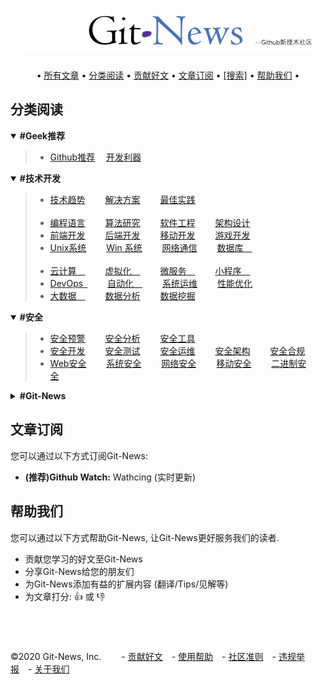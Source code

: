 <h1 align="center">
  	<a href="https://git-news.github.io"><img src="./.git-news/logo.png" alt="Git-News" width="480"></a>
</h1>
<div align="center">
		•
  		<a href="https://github.com/Git-News-Official/git-news.github.io/issues">所有文章</a> •
  		<a href="#分类阅读">分类阅读</a> •
		<a href="https://github.com/Git-News-Official/git-news.github.io/issues/new/choose">贡献好文</a> •
		<a href="#文章订阅">文章订阅</a> •
  		<a href="https://github.com/Git-News-Official/git-news.github.io/issues">[搜索]</a> •
		<a href="#帮助我们">帮助我们</a>
		•
</div>


## 分类阅读

<details open>
	<summary><strong> #Geek推荐 </strong></summary>
	<blockquote>
	<ul>
	<li>
		<a href="https://github.com/Git-News-Official/git-news.github.io/labels/Github%E6%8E%A8%E8%8D%90" target="_blank">Github推荐</a>&emsp;
		<a href="https://github.com/Git-News-Official/git-news.github.io/labels/%E5%BC%80%E5%8F%91%E5%88%A9%E5%99%A8" target="_blank">开发利器</a>&emsp;&emsp;
	</li>
	</ul>
	</blockquote>
</details>


<details open>
	<summary><strong> #技术开发 </strong></summary>
	<blockquote>
	<ul>
		<li>
			<a href="https://github.com/Git-News-Official/git-news.github.io/labels/%E6%8A%80%E6%9C%AF%E8%B6%8B%E5%8A%BF" target="_blank">技术趋势</a>&emsp;&emsp;
			<a href="https://github.com/Git-News-Official/git-news.github.io/labels/%E8%A7%A3%E5%86%B3%E6%96%B9%E6%A1%88" target="_blank">解决方案</a>&emsp;&emsp;
			<a href="https://github.com/Git-News-Official/git-news.github.io/labels/%E6%9C%80%E4%BD%B3%E5%AE%9E%E8%B7%B5" target="_blank">最佳实践</a>&emsp;&emsp;
		</li>
		<br/>
		<li>
			<a href="https://github.com/Git-News-Official/git-news.github.io/labels/%E7%BC%96%E7%A8%8B%E8%AF%AD%E8%A8%80" target="_blank">编程语言</a>&emsp;&emsp;
			<a href="https://github.com/Git-News-Official/git-news.github.io/labels/%E7%AE%97%E6%B3%95" target="_blank">算法研究</a>&emsp;&emsp;
			<a href="https://github.com/Git-News-Official/git-news.github.io/labels/%E8%BD%AF%E4%BB%B6%E5%B7%A5%E7%A8%8B" target="_blank">软件工程</a>&emsp;&emsp;
			<a href="https://github.com/Git-News-Official/git-news.github.io/labels/%E6%9E%B6%E6%9E%84" target="_blank">架构设计</a>&emsp;&emsp;
		</li>
		<li>
			<a href="https://github.com/Git-News-Official/git-news.github.io/labels/%E5%89%8D%E7%AB%AF%E5%BC%80%E5%8F%91" target="_blank">前端开发</a>&emsp;&emsp;
			<a href="https://github.com/Git-News-Official/git-news.github.io/labels/%E5%90%8E%E7%AB%AF%E5%BC%80%E5%8F%91" target="_blank">后端开发</a>&emsp;&emsp;
			<a href="https://github.com/Git-News-Official/git-news.github.io/labels/%E7%A7%BB%E5%8A%A8%E5%BC%80%E5%8F%91" target="_blank">移动开发</a>&emsp;&emsp;
			<a href="https://github.com/Git-News-Official/git-news.github.io/labels/%E6%B8%B8%E6%88%8F%E5%BC%80%E5%8F%91" target="_blank">游戏开发</a>&emsp;&emsp;
		</li>
		<li>
			<a href="https://github.com/Git-News-Official/git-news.github.io/labels/Unix%E7%B3%BB%E7%BB%9F" target="_blank">Unix系统</a>&emsp;&emsp;
			<a href="https://github.com/Git-News-Official/git-news.github.io/labels/Win%E7%B3%BB%E7%BB%9F" target="_blank">Win 系统</a>&emsp;&emsp;
			<a href="https://github.com/Git-News-Official/git-news.github.io/labels/%E7%BD%91%E7%BB%9C%E9%80%9A%E4%BF%A1" target="_blank">网络通信</a>&emsp;&emsp;
			<a href="https://github.com/Git-News-Official/git-news.github.io/labels/%E6%95%B0%E6%8D%AE%E5%BA%93" target="_blank">数据库&emsp;</a>&emsp;&emsp;
		</li>
		<br/>		
		<li>
			<a href="https://github.com/Git-News-Official/git-news.github.io/labels/%E4%BA%91%E8%AE%A1%E7%AE%97" target="_blank">云计算&emsp;</a>&emsp;&emsp;
			<a href="https://github.com/Git-News-Official/git-news.github.io/labels/%E8%99%9A%E6%8B%9F%E5%8C%96" target="_blank">虚拟化&emsp;</a>&emsp;&emsp;
			<a href="https://github.com/Git-News-Official/git-news.github.io/labels/%E5%BE%AE%E6%9C%8D%E5%8A%A1" target="_blank">微服务&emsp;</a>&emsp;&emsp;
			<a href="https://github.com/Git-News-Official/git-news.github.io/labels/%E5%B0%8F%E7%A8%8B%E5%BA%8F" target="_blank">小程序&emsp;</a>&emsp;&emsp;
		</li>
		<li>
			<a href="https://github.com/Git-News-Official/git-news.github.io/labels/DevOps" target="_blank">DevOps&ensp;</a>&emsp;&emsp;
			<a href="https://github.com/Git-News-Official/git-news.github.io/labels/%E8%87%AA%E5%8A%A8%E5%8C%96" target="_blank">自动化&emsp;</a>&emsp;&emsp;
			<a href="https://github.com/Git-News-Official/git-news.github.io/labels/%E7%B3%BB%E7%BB%9F%E8%BF%90%E7%BB%B4" target="_blank">系统运维</a>&emsp;&emsp;
			<a href="https://github.com/Git-News-Official/git-news.github.io/labels/%E6%80%A7%E8%83%BD%E4%BC%98%E5%8C%96" target="_blank">性能优化</a>&emsp;&emsp;
		</li>
		<li>
			<a href="https://github.com/Git-News-Official/git-news.github.io/labels/%E5%A4%A7%E6%95%B0%E6%8D%AE" target="_blank">大数据&emsp;</a>&emsp;&emsp;
			<a href="https://github.com/Git-News-Official/git-news.github.io/labels/%E6%95%B0%E6%8D%AE%E5%88%86%E6%9E%90" target="_blank">数据分析</a>&emsp;&emsp;
			<a href="https://github.com/Git-News-Official/git-news.github.io/labels/%E6%95%B0%E6%8D%AE%E6%8C%96%E6%8E%98" target="_blank">数据挖掘</a>&emsp;&emsp;
		</li>
	</ul>
	</blockquote>
</details>


<details open>
	<summary><strong> #安全 </strong></summary>
	<blockquote>
	<ul>
		<li>
			<a href="https://github.com/Git-News-Official/git-news.github.io/labels/%E5%AE%89%E5%85%A8%E9%A2%84%E8%AD%A6" target="_blank">安全预警</a>&emsp;&emsp;
			<a href="https://github.com/Git-News-Official/git-news.github.io/labels/%E5%AE%89%E5%85%A8%E5%88%86%E6%9E%90" target="_blank">安全分析</a>&emsp;&emsp;
			<a href="https://github.com/Git-News-Official/git-news.github.io/labels/%E5%AE%89%E5%85%A8%E5%B7%A5%E5%85%B7" target="_blank">安全工具</a>&emsp;&emsp;
		</li>
		<li>
			<a href="https://github.com/Git-News-Official/git-news.github.io/labels/%E5%AE%89%E5%85%A8%E5%BC%80%E5%8F%91" target="_blank">安全开发</a>&emsp;&emsp;
			<a href="https://github.com/Git-News-Official/git-news.github.io/labels/%E5%AE%89%E5%85%A8%E6%B5%8B%E8%AF%95" target="_blank">安全测试</a>&emsp;&emsp;
			<a href="https://github.com/Git-News-Official/git-news.github.io/labels/%E5%AE%89%E5%85%A8%E8%BF%90%E7%BB%B4" target="_blank">安全运维</a>&emsp;&emsp;
			<a href="https://github.com/Git-News-Official/git-news.github.io/labels/%E5%AE%89%E5%85%A8%E6%9E%B6%E6%9E%84" target="_blank">安全架构</a>&emsp;&emsp;
			<a href="https://github.com/Git-News-Official/git-news.github.io/labels/%E5%AE%89%E5%85%A8%E5%90%88%E8%A7%84" target="_blank">安全合规</a>&emsp;&emsp;
		</li>
		<li>
			<a href="https://github.com/Git-News-Official/git-news.github.io/labels/Web%E5%AE%89%E5%85%A8" target="_blank">Web安全</a>&emsp;&emsp;
			<a href="https://github.com/Git-News-Official/git-news.github.io/labels/%E7%B3%BB%E7%BB%9F%E5%AE%89%E5%85%A8" target="_blank">系统安全</a>&emsp;&emsp;
			<a href="https://github.com/Git-News-Official/git-news.github.io/labels/%E7%BD%91%E7%BB%9C%E5%AE%89%E5%85%A8" target="_blank">网络安全</a>&emsp;&emsp;
			<a href="https://github.com/Git-News-Official/git-news.github.io/labels/%E7%A7%BB%E5%8A%A8%E5%AE%89%E5%85%A8" target="_blank">移动安全</a>&emsp;&emsp;
			<a href="https://github.com/Git-News-Official/git-news.github.io/labels/%E4%BA%8C%E8%BF%9B%E5%88%B6%E5%AE%89%E5%85%A8" target="_blank">二进制安全</a>&emsp;&emsp;
		</li>
	</ul>
	</blockquote>
</details>


<details>
	<summary><strong> #Git-News </strong></summary>
	<blockquote>
	<ul>
		<li>
			<a href="https://github.com/Git-News-Official/git-news.github.io/labels/Git-News%E7%A4%BE%E5%8C%BA" target="_blank">Git-News社区</a>&emsp;&emsp;
		</li>
	</ul>
	</blockquote>
</details>


## 文章订阅
您可以通过以下方式订阅Git-News:

- **(推荐)Github Watch:** Wathcing (实时更新)


## 帮助我们
您可以通过以下方式帮助Git-News, 让Git-News更好服务我们的读者.

- 贡献您学习的好文至Git-News
- 分享Git-News给您的朋友们
- 为Git-News添加有益的扩展内容 (翻译/Tips/见解等)
- 为文章打分: 👍 或 👎



## &nbsp;
©2020 Git-News, Inc. &emsp;&emsp;- [贡献好文]()&emsp;- [使用帮助]()&emsp;- [社区准则]()&emsp;- [违规举报]()&emsp;- [关于我们]()
